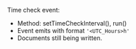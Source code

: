 Time check event:
 - Method: setTimeCheckInterval(), run()
 - Event emits with format ```'<UTC_Hours>h'```
 - Documents still being written.